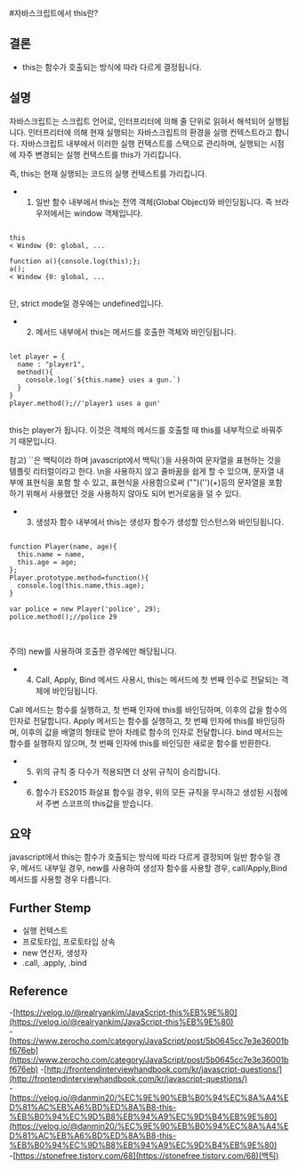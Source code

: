#자바스크립트에서 this란?

## 결론

- this는 함수가 호출되는 방식에 따라 다르게 결정됩니다. 

## 설명

자바스크립트는 스크립트 언어로, 인터프리터에 의해 줄 단위로 읽혀서 해석되어 실행됩니다.
인터프리터에 의해 현재 실행되는 자바스크립트의 환경을 실행 컨텍스트라고 합니다. 자바스크립트 내부에서 이러한 실행 컨택스트를 스택으로 관리하며, 실행되는 시점에 자주 변경되는 실행 컨택스트를 this가 가리킵니다.

즉, this는 현재 실행되는 코드의 실행 컨텍스트를 가리킵니다.

- 1. 일반 함수 내부에서 this는 전역 객체(Global Object)와 바인딩됩니다. 즉 브라우저에서는 window 객체입니다. 
<pre>
<code>
this
< Window {0: global, ...

function a(){console.log(this);};
a();
< Window {0: global, ...
</code>
</pre>
   단, strict mode일 경우에는 undefined입니다.

- 2. 메서드 내부에서 this는 메서드를 호출한 객체와 바인딩됩니다.

<pre>
<code>
let player = {
  name : "player1",
  method(){
    console.log(`${this.name} uses a gun.`)
  }
}
player.method();//'player1 uses a gun'
</code>
</pre>

this는 player가 됩니다.
이것은 객체의 메서드를 호출할 때 this를 내부적으로 바꿔주기 때문입니다. 

참고) ``은 백틱이라 하며 javascript에서 백틱(`)을 사용하여 문자열을 표현하는 것을 템플릿 리터럴이라고 한다.
  \n을 사용하지 않고 줄바꿈을 쉽게 할 수 있으며, 문자열 내부에 표현식을 포함 할 수 있고, 표현식을 사용함으로써 ("")('')(+)등의 문자열을 포함하기 위해서 사용했던 것을 사용하지 않아도 되어 번거로움을 덜 수 있다.

- 3. 생성자 함수 내부에서 this는 생성자 함수가 생성할 인스턴스와 바인딩됩니다. 

<pre>
<code>
function Player(name, age){
  this.name = name,
  this.age = age;
};
Player.prototype.method=function(){
  console.log(this.name,this.age);
}

var police = new Player('police', 29);
police.method();//police 29

</code>
</pre>

주의) new를 사용하여 호출한 경우에만 해당됩니다. 

- 4. Call, Apply, Bind 메서드 사용시, this는 메서드에 첫 번째 인수로 전달되는 객체에 바인딩됩니다.

Call 메서드는 함수를 실행하고, 첫 번째 인자에 this를 바인딩하며, 이후의 값을 함수의 인자로 전달합니다.
Apply 메서드는 함수를 실행하고, 첫 번째 인자에 this를 바인딩하며, 이후의 값을 배열의 형태로 받아 차례로 함수의 인자로 전달합니다. bind 메서드는 함수를 실행하지 않으며, 첫 번째 인자에 this를 바인딩한 새로운 함수를 반환한다. 

- 5. 위의 규칙 중 다수가 적용되면 더 상위 규칙이 승리합니다. 

- 6. 함수가 ES2015 화살표 함수일 경우, 위의 모든 규칙을 무시하고 생성된 시점에서 주변 스코프의 this값을 받습니다. 

## 요약

javascript에서 this는 함수가 호출되는 방식에 따라 다르게 결정되며 일반 함수일 경우, 메서드 내부일 경우, new를 사용하여 생성자 함수를 사용할 경우, call/Apply,Bind 메서드를 사용할 경우 다릅니다.

## Further Stemp

- 실행 컨텍스트
- 프로토타입, 프로토타입 상속
- new 연산자, 생성자
- .call, .apply, .bind

## Reference

-[https://velog.io/@realryankim/JavaScript-this%EB%9E%80](https://velog.io/@realryankim/JavaScript-this%EB%9E%80)   
-[https://www.zerocho.com/category/JavaScript/post/5b0645cc7e3e36001bf676eb](https://www.zerocho.com/category/JavaScript/post/5b0645cc7e3e36001bf676eb)
-[http://frontendinterviewhandbook.com/kr/javascript-questions/](http://frontendinterviewhandbook.com/kr/javascript-questions/)   
-[https://velog.io/@danmin20/%EC%9E%90%EB%B0%94%EC%8A%A4%ED%81%AC%EB%A6%BD%ED%8A%B8-this-%EB%B0%94%EC%9D%B8%EB%94%A9%EC%9D%B4%EB%9E%80](https://velog.io/@danmin20/%EC%9E%90%EB%B0%94%EC%8A%A4%ED%81%AC%EB%A6%BD%ED%8A%B8-this-%EB%B0%94%EC%9D%B8%EB%94%A9%EC%9D%B4%EB%9E%80)   
-[https://stonefree.tistory.com/68](https://stonefree.tistory.com/68)(백틱)   

